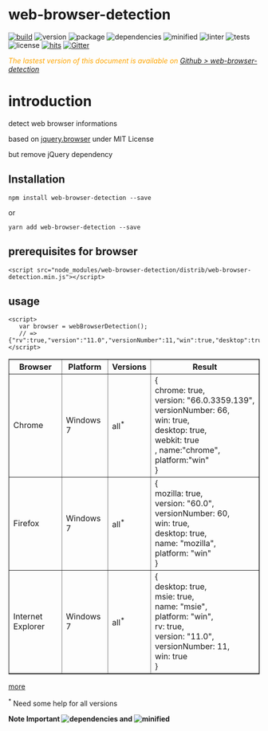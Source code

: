 # web-browser-detection

<div style="display:inline">

[![build](https://travis-ci.org/Sylvain59650/web-browser-detection.png?branch=master)](https://travis-ci.org/Sylvain59650/web-browser-detection)
![version](https://img.shields.io/npm/v/web-browser-detection.svg)
![package](https://img.shields.io/github/package-json/v/Sylvain59650/web-browser-detection.svg)
![dependencies](https://img.shields.io/david/Sylvain59650/web-browser-detection.svg)
![minified](https://img.shields.io/bundlephobia/min/web-browser-detection.svg)
![linter](https://img.shields.io/badge/eslint-ok-blue.svg)
![tests](https://img.shields.io/badge/tests-passing-brightgreen.svg)
![license](https://img.shields.io/npm/l/web-browser-detection.svg)
[![hits](http://hits.dwyl.com/Sylvain59650/web-browser-detection.svg)](http://hits.dwyl.com/Sylvain59650/web-browser-detection)
[![Gitter](https://badges.gitter.im/SylvainL-projects/web-browser-detection.svg)](https://gitter.im/SylvainL-projects/web-browser-detection)


</div>

 <div class="Note" style="color:orange;font-style:italic">
 
  The lastest version of this document is available on [Github > web-browser-detection](https://github.com/Sylvain59650/web-browser-detection/blob/master/README.md)
</div>

# introduction

detect web browser informations

based on [jquery.browser]("https://cdnjs.cloudflare.com/ajax/libs/jquery-browser/0.1.0/jquery.browser.min.js") under MIT License

but remove jQuery dependency


## Installation

    npm install web-browser-detection --save

or

    yarn add web-browser-detection --save


## prerequisites for browser

 
    <script src="node_modules/web-browser-detection/distrib/web-browser-detection.min.js"></script>

## usage

    <script>
       var browser = webBrowserDetection();
       // => {"rv":true,"version":"11.0","versionNumber":11,"win":true,"desktop":true,"msie":true,"name":"msie","platform":"win"} 
    </script>




<table border="1">
<tr>
<th>Browser</th><th>Platform</th><th>Versions</th><th style="width:200px">Result</th></tr>
<tr>
<td>Chrome</td><td>Windows 7</td><td>all<sup>*</sup></td><td>{<br/>
chrome: true,<br/>
 version: "66.0.3359.139", <br/>
 versionNumber: 66,<br/> 
 win: true, <br/>
 desktop: true, <br/>
webkit: true<br/>,
name:"chrome",<br/>
platform:"win"<br/>
}
</td></tr>
<tr>
<td>Firefox</td><td>Windows 7</td><td>all<sup>*</sup></td><td>{<br/> mozilla: true,<br/> 
version: "60.0", <br/>
versionNumber: 60, <br/>
win: true,<br/> 
desktop: true, <br/>
name: "mozilla", <br/>
platform: "win" <br/>
}
</td></tr>
<tr>
<td>Internet Explorer</td><td>Windows 7</td><td>all<sup>*</sup></td><td>{<br/>
desktop: true, 
<br/>msie: true,<br/>
name: "msie",<br/> 
platform: "win",<br/> 
rv: true, <br/>
version: "11.0",<br/> 
versionNumber: 11, <br/>
win: true<br/>
}
</td></tr>
</table>

[more](https://github.com/Sylvain59650/web-browser-detection/blob/master/README.md)

<sup>*</sup>  Need some help for all versions

**Note Important ![dependencies](https://img.shields.io/david/Sylvain59650/web-browser-detection.svg) and ![minified](https://img.shields.io/bundlephobia/min/web-browser-detection.svg)**

